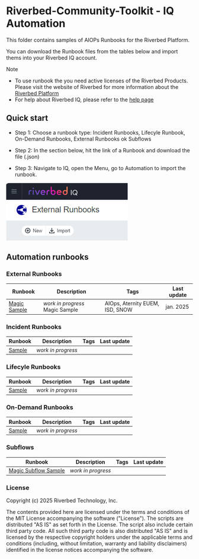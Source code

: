 # Riverbed-Community-Toolkit - IQ Automation

This folder contains samples of AIOPs Runbooks for the Riverbed Platform.

You can download the Runbook files from the tables below and import thems into your Riverbed IQ account. 

> [!NOTE]
> * To use runbook the you need active licenses of the Riverbed Products.  Please visit the website of Riverbed for more information about the [Riverbed Platform](https://www.riverbed.com/platform)
> * For help about Riverbed IQ, please refer to the [help page](https://help.cloud.riverbed.com/) 

## Quick start

* Step 1: Choose a runbook type: Incident Runbooks, Lifecyle Runbook, On-Demand Runbooks, External Runbooks ok Subflows

* Step 2: In the section below, hit the link of a Runbook and download the file (.json)

* Step 3: Navigate to IQ, open the Menu, go to Automation to import the runbook.

![import](images/iq-external-runbooks-import.png)

## Automation runbooks

### External Runbooks

| Runbook | Description | Tags | Last update |
| --- | --- | --- | --- | 
| [Magic Sample](Automation/External%20Runbooks/101/Magic%20Sample.json) | *work in progress* Magic Sample | AIOps, Aternity EUEM, ISD, SNOW | jan. 2025 |

### Incident Runbooks

| Runbook | Description | Tags | Last update |
| --- | --- | --- | --- | 
| [Sample](#) | *work in progress* | | |

### Lifecyle Runbooks

| Runbook | Description | Tags | Last update |
| --- | --- | --- | --- | 
| [Sample](#) | *work in progress* | | |

### On-Demand Runbooks

| Runbook | Description | Tags | Last update |
| --- | --- | --- | --- | 
| [Sample](#) | *work in progress* | | |

### Subflows

| Runbook | Description | Tags | Last update |
| --- | --- | --- | --- | 
| [Magic Subflow Sample](#) | *work in progress* | | |

### License

Copyright (c) 2025 Riverbed Technology, Inc.

The contents provided here are licensed under the terms and conditions of the MIT License accompanying the software ("License"). The scripts are distributed "AS IS" as set forth in the License. The script also include certain third party code. All such third party code is also distributed "AS IS" and is licensed by the respective copyright holders under the applicable terms and conditions (including, without limitation, warranty and liability disclaimers) identified in the license notices accompanying the software.
